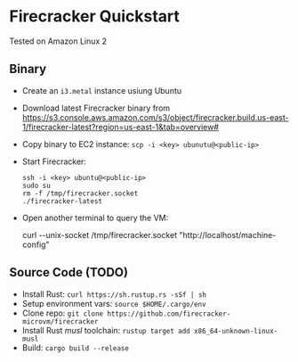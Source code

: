 
# Firecracker Quickstart

Tested on Amazon Linux 2

## Binary

- Create an `i3.metal` instance usiung Ubuntu
- Download latest Firecracker binary from https://s3.console.aws.amazon.com/s3/object/firecracker.build.us-east-1/firecracker-latest?region=us-east-1&tab=overview#
- Copy binary to EC2 instance: `scp -i <key> ubunutu@<public-ip>`
- Start Firecracker:

  ```
  ssh -i <key> ubuntu@<public-ip>
  sudo su
  rm -f /tmp/firecracker.socket
  ./firecracker-latest

- Open another terminal to query the VM:

	curl --unix-socket /tmp/firecracker.socket "http://localhost/machine-config"


## Source Code (TODO)

- Install Rust: `curl https://sh.rustup.rs -sSf | sh`
- Setup environment vars: `source $HOME/.cargo/env`
- Clone repo: `git clone https://github.com/firecracker-microvm/firecracker`
- Install Rust _musl_ toolchain: `rustup target add x86_64-unknown-linux-musl`
- Build: `cargo build --release`

